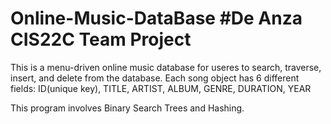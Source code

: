# Online-Music-DataBase #De Anza CIS22C Team Project
This is a menu-driven online music database for useres to search, traverse, insert, and delete from the database.
Each song object has 6 different fields: ID(unique key), TITLE, ARTIST, ALBUM, GENRE, DURATION, YEAR

This program involves Binary Search Trees and Hashing.






